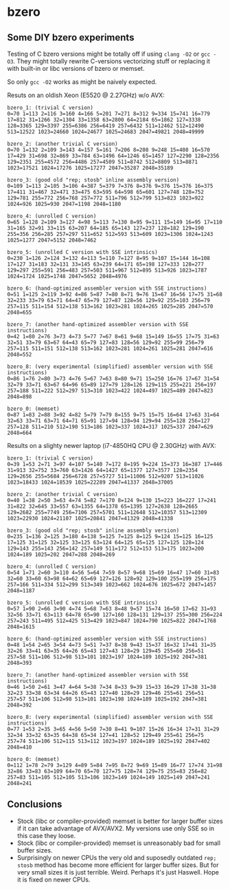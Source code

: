 # bzero
## Some DIY bzero experiments

Testing of C bzero versions might be totally off if using `clang -O2` or
`gcc -O3`. They might totally rewrite C-versions vectorizing stuff or
replacing it with built-in or libc versions of bzero or memset.

So only `gcc -O2` works as might be naively expected.

Resuts on an oldish Xeon (E5520  @ 2.27GHz) w/o AVX:

    bzero_1: (trivial C version)
    0=70 1=113 2=116 3=160 4=166 5=201 7=271 8=312 9=334 15=741 16=779 17=812 31=1266 32=1304 33=1358 63=2800 64=2184 65=1862 127=3338 128=3365 129=3397 255=6386 256=6419 257=6432 511=12462 512=12490 513=12522 1023=24660 1024=24677 1025=24683 2047=49821 2048=49999

    bzero_2: (another trivial C version)
    0=70 1=132 2=109 3=143 4=157 5=161 7=206 8=208 9=248 15=408 16=570 17=429 31=698 32=869 33=784 63=1496 64=1246 65=1457 127=2290 128=2356 129=2351 255=4572 256=4486 257=4509 511=8742 512=8809 513=8871 1023=17521 1024=17276 1025=17277 2047=35287 2048=35189

    bzero_3: (good old "rep; stosb" inline assembly version)
    0=109 1=113 2=105 3=106 4=387 5=379 7=376 8=376 9=376 15=376 16=375 17=411 31=467 32=471 33=475 63=595 64=598 65=601 127=748 128=752 129=781 255=772 256=768 257=772 511=796 512=799 513=823 1023=922 1024=926 1025=930 2047=1198 2048=1180

    bzero_4: (unrolled C version)
    0=65 1=128 2=109 3=127 4=98 5=113 7=130 8=95 9=111 15=149 16=95 17=110 31=165 32=91 33=115 63=207 64=185 65=143 127=237 128=182 129=190 255=356 256=285 257=297 511=652 512=593 513=609 1023=1306 1024=1243 1025=1277 2047=5152 2048=7462

    bzero_5: (unrolled C version with SSE intrinsics)
    0=230 1=126 2=124 3=132 4=113 5=110 7=127 8=95 9=107 15=144 16=108 17=127 31=183 32=131 33=145 63=239 64=171 65=198 127=333 128=277 129=297 255=591 256=483 257=503 511=967 512=895 513=926 1023=1787 1024=1724 1025=1748 2047=5652 2048=4976

    bzero_6: (hand-optimized assembler version with SSE instructions)
    0=51 1=125 2=119 3=92 4=86 5=87 7=80 8=71 9=76 15=67 16=56 17=75 31=68 32=233 33=79 63=71 64=47 65=79 127=87 128=56 129=92 255=103 256=79 257=115 511=154 512=138 513=162 1023=281 1024=265 1025=285 2047=570 2048=655

    bzero_7: (another hand-optimized assembler version with SSE instructions)
    0=42 1=80 2=76 3=73 4=73 5=77 7=67 8=61 9=68 15=149 16=55 17=75 31=63 32=51 33=79 63=67 64=43 65=79 127=83 128=56 129=92 255=99 256=79 257=115 511=151 512=138 513=162 1023=281 1024=261 1025=281 2047=616 2048=552

    bzero_8: (very experimental (simplified) assembler version with SSE instructions)
    0=86 1=76 2=80 3=73 4=76 5=67 7=63 8=80 9=71 15=250 16=76 17=67 31=54 32=79 33=71 63=67 64=96 65=89 127=79 128=126 129=115 255=221 256=197 257=188 511=222 512=297 513=310 1023=422 1024=497 1025=489 2047=823 2048=898

    bzero_0: (memset)
    0=87 1=83 2=88 3=92 4=82 5=79 7=79 8=155 9=75 15=75 16=64 17=63 31=64 32=63 33=71 63=71 64=71 65=91 127=94 128=94 129=94 255=128 256=127 257=128 511=210 512=190 513=186 1023=337 1024=317 1025=337 2047=629 2048=664

Results on a slighty newer laptop (i7-4850HQ CPU @ 2.30GHz) with AVX:

    bzero_1: (trivial C version)
    0=39 1=53 2=71 3=97 4=107 5=140 7=172 8=195 9=224 15=373 16=387 17=446 31=913 32=752 33=760 63=1426 64=1427 65=1377 127=3577 128=2354 129=2656 255=5684 256=6728 257=5727 511=11006 512=9207 513=11026 1023=18433 1024=18539 1025=22289 2047=41337 2048=37005

    bzero_2: (another trivial C version)
    0=40 1=38 2=50 3=63 4=74 5=82 7=170 8=124 9=130 15=223 16=227 17=241 31=822 32=645 33=557 63=1355 64=1378 65=1395 127=2638 128=2665 129=2682 255=7749 256=7106 257=5701 511=12648 512=10357 513=12309 1023=22930 1024=21107 1025=20841 2047=41329 2048=41338

    bzero_3: (good old "rep; stosb" inline assembly version)
    0=235 1=136 2=125 3=180 4=138 5=125 7=125 8=125 9=124 15=125 16=125 17=125 31=125 32=125 33=125 63=124 64=125 65=125 127=125 128=124 129=143 255=143 256=142 257=149 511=172 512=153 513=175 1023=200 1024=189 1025=202 2047=288 2048=269

    bzero_4: (unrolled C version)
    0=54 1=71 2=60 3=110 4=56 5=64 7=59 8=57 9=68 15=69 16=47 17=60 31=83 32=60 33=60 63=98 64=62 65=69 127=126 128=92 129=100 255=199 256=175 257=166 511=334 512=299 513=349 1023=662 1024=676 1025=672 2047=1457 2048=1187

    bzero_5: (unrolled C version with SSE intrinsics)
    0=57 1=90 2=66 3=90 4=74 5=68 7=63 8=48 9=57 15=74 16=50 17=62 31=93 32=56 33=71 63=113 64=78 65=90 127=160 128=131 129=137 255=300 256=224 257=243 511=495 512=425 513=429 1023=847 1024=790 1025=822 2047=1768 2048=1615

    bzero_6: (hand-optimized assembler version with SSE instructions)
    0=48 1=54 2=65 3=54 4=73 5=51 7=37 8=38 9=43 15=37 16=32 17=41 31=35 32=26 33=41 63=35 64=26 65=43 127=43 128=29 129=45 255=60 256=51 257=58 511=106 512=98 513=101 1023=197 1024=189 1025=192 2047=381 2048=393

    bzero_7: (another hand-optimized assembler version with SSE instructions)
    0=46 1=50 2=61 3=47 4=64 5=38 7=34 8=33 9=39 15=33 16=29 17=38 31=38 32=23 33=38 63=34 64=26 65=43 127=40 128=29 129=46 255=61 256=51 257=57 511=106 512=98 513=101 1023=198 1024=189 1025=192 2047=381 2048=392

    bzero_8: (very experimental (simplified) assembler version with SSE instructions)
    0=77 1=53 2=35 3=65 4=56 5=50 7=30 8=41 9=107 15=26 16=34 17=31 31=29 32=34 33=32 63=35 64=38 65=34 127=41 128=52 129=49 255=61 256=75 257=74 511=106 512=115 513=112 1023=197 1024=189 1025=192 2047=402 2048=410

    bzero_0: (memset)
    0=112 1=78 2=79 3=129 4=89 5=84 7=95 8=72 9=69 15=89 16=77 17=74 31=98 32=86 33=83 63=109 64=70 65=70 127=75 128=74 129=75 255=83 256=82 257=83 511=105 512=105 513=106 1023=149 1024=149 1025=149 2047=241 2048=241

## Conclusions

* Stock (libc or compiler-provided) memset is better for larger buffer sizes if it can take advantage of AVX/AVX2. My versions use only SSE so in this case they loose.
* Stock (libc or compiler-provided) memset is unreasonably bad for small buffer sizes.
* Surprisingly on newer CPUs the very old and suposedly outdated `rep; stosb` method has become more efficient for larger buffer sizes. But for very small sizes it is just terrible. Weird. Perhaps it's just Haswell. Hope it is fixed on newer CPUs.
